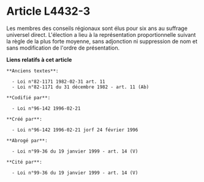 # Article L4432-3

Les membres des conseils régionaux sont élus pour six ans au suffrage universel direct. L'élection a lieu à la représentation
proportionnelle suivant la règle de la plus forte moyenne, sans adjonction ni suppression de nom et sans modification de
l'ordre de présentation.

**Liens relatifs à cet article**

	**Anciens textes**:

	  - Loi n°82-1171 1982-02-31 art. 11
	  - Loi n°82-1171 du 31 décembre 1982 - art. 11 (Ab)

	**Codifié par**:

	  - Loi n°96-142 1996-02-21

	**Créé par**:

	  - Loi n°96-142 1996-02-21 jorf 24 février 1996

	**Abrogé par**:

	  - Loi n°99-36 du 19 janvier 1999 - art. 14 (V)

	**Cité par**:

	  - Loi n°99-36 du 19 janvier 1999 - art. 14 (V)
